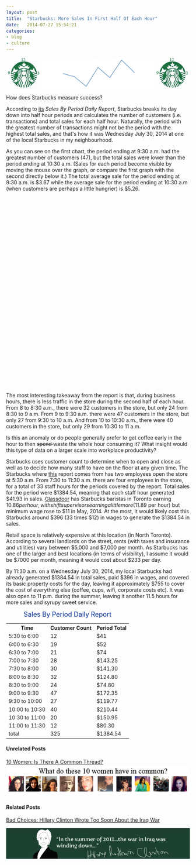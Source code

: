 ```yaml
---
layout: post
title:  "Starbucks: More Sales In First Half Of Each Hour"
date:   2014-07-27 15:54:21
categories: 
- blog
- culture
---
```


<img class="image-center" src="/starbucks2.png">

 <!--more--> 

How does Starbucks measure success?  

According to <a href="https://dl.dropboxusercontent.com/u/10328969/Sales%20By%20Period%20Daily%20Report.pdf" target="_blank">its</a><i> Sales By Period Daily Report</i>, Starbucks breaks its day down into half hour periods and calculates the number of customers (i.e. transactions) and total sales for each half hour. Naturally, the period with the greatest number of transactions might not be the period with the highest total sales, and that's how it was Wednesday July 30, 2014 at one of the local Starbucks in my neighbourhood.  

As you can see on the first chart, the period ending at 9:30 a.m. had the greatest number of customers (47), but the total sales were lower than the period ending at 10:30 a.m. (Sales for each period become visible by moving the mouse over the graph, or compare the first graph with the second directly below it.) The total average sale for the period ending at 9:30 a.m. is $3.67 while the average sale for the period ending at 10:30 a.m (when customers are perhaps a little  hungrier) is $5.26. 

<div id="graph">

</div>




<div id="graph2">

</div>


The most interesting takeaway from the report is that, during business hours, there is less traffic in the store during the second half of each hour. From 8 to 8:30 a.m., there were 32 customers in the store, but only 24 from 8:30 to 9 a.m.  From 9 to 9:30 a.m. there were 47 customers in the store, but only 27 from 9:30 to 10 a.m.  And from 10 to 10:30 a.m., there were 40 customers in the store, but only 29 from 10:30 to 11 a.m. 

Is this an anomaly or do people generally prefer to get coffee early in the hour to then <del> spend </del> waste the whole hour consuming it?  What insight would this type of data on a larger scale into workplace productivity?

Starbucks uses customer count to determine when to open and close as well as to decide how many staff to have on the floor at any given time.  The Starbucks where <a href="https://dl.dropboxusercontent.com/u/10328969/Sales%20By%20Period%20Daily%20Report.pdf" target="_blank">this</a>  report comes from has two employees open the store at 5:30 a.m. From 7:30 to 11:30 a.m. there are four employees in the store, for a total of 33 staff hours for the periods covered by the report.  Total sales for the period were $1384.54, meaning that each staff hour generated $41.93 in sales.   <a href="http://www.glassdoor.ca/Salary/Starbucks-Toronto-Salaries-EI_IE2202.0,9_IL.10,17_IM976.htm">Glassdoor</a> has Starbucks baristas in Toronto earning $10.86 per hour, with shift supervisors earning a little more ($11.89 per hour) but minimum wage rose to $11 in May, 2014. At the most, it would likely cost this Starbucks around $396 (33 times $12) in wages to generate the $1384.54 in sales. 

Retail space is relatively expensive at this location (in North Toronto). According to several landlords on the street, rents (with taxes and insurance and utilities) vary between $5,000 and $7,000 per month. As Starbucks has one of the larger and best locations (in terms of visibility), I assume it would be $7000 per month, meaning it would cost about $233 per day. 

By 11:30 a.m. on a Wednesday July 30, 2014, my local Starbucks had already generated $1384.54 in total sales, paid $396 in wages, and covered its basic property costs for the day, leaving it approximately $755 to cover the cost of everything else (coffee, cups, wifi, corporate costs etc). It was also open to 11 p.m. during the summer, leaving it another 11.5 hours for more sales and syrupy sweet service.


<pre id="csvdata">
zeit,count,total,avg
5:30,0,0,0
6:00,14,41.1, $2.94 
6:30,19,52, $2.74 
7:00,21,74, $3.52 
7:30,28,143.25, $5.12 
8:00,30,141.3, $4.71 
8:30,32,124.28, $3.88 
9:00,24,74.8, $3.12 
9:30,47,172.35, $3.67 
10:00,27,119.77, $4.44 
10:30,40,210.44, $5.26 
11:00,29,150.95, $5.21 
11:30,14,80.3, $5.74 
</pre>



<style> 

/* set the CSS */

 
/*body { font: 12px Arial;}*/
#csvdata {
    display: none;
}

#graph2{
    font: 12px Arial;
    width:800px;
    height:260px;
}
 
#graph{
    font: 12px Arial;
    width:800px;
    height:260px;
}
path { 
    stroke: steelblue;
    stroke-width: 2;
    fill: none;
}
 
.axis path,
.axis line {
    fill: none;
    stroke: grey;
    stroke-width: 1;
    shape-rendering: crispEdges;
}
 
</style>
<script src="http://d3js.org/d3.v3.min.js"></script>


 
<script>
 
 (function() {
// Set the dimensions of the canvas / graph
var margin = {top: 30, right: 100, bottom: 50, left: 40},
    width = 800 - margin.left - margin.right,
    height = 270 - margin.top - margin.bottom;
 
// Parse the date / time
var parseDate = d3.time.format("%H:%M").parse,
    formatDate = d3.time.format("%H:%M"),
    bisectDate = d3.bisector(function(d) { return d.zeit; }).left;
 
// Set the ranges
var x = d3.time.scale().range([0, width]);
var y = d3.scale.linear().range([height, 0]);
 
// Define the axes
var xAxis = d3.svg.axis().scale(x)
    .orient("bottom").ticks(12);
 
var yAxis = d3.svg.axis().scale(y)
    .orient("left").ticks(12);
 
// Define the line
var valueline = d3.svg.line()
    .x(function(d) { return x(d.zeit); })
    .y(function(d) { return y(d.count); });

// var valueline2 = d3.svg.line()
//     .x(function(d) { return x(d.zeit); })
//     .y(function(d) { return y(d.total); });
    
// Adds the svg canvas
var svg = d3.select("#graph")
    .append("svg")
        .attr("width", width + margin.left + margin.right)
        .attr("height", height + margin.top + margin.bottom)
    .append("g")
        .attr("transform", 
              "translate(" + margin.left + "," + margin.top + ")");
 
var lineSvg = svg.append("g"); 
 
var focus = svg.append("g") 
    .style("display", "none");
 
// Get the data
var raw = d3.select("#csvdata").text();
console.log("raw vag",raw);
var data = d3.csv.parse(raw);
// console.log("bata after parse", bata);
// // console.log("parsed", parsed);
// d3.csv("https://dl.dropboxusercontent.com/u/10328969/report.csv", function(error, data) {
// // d3.csv.parse(raw, function(error, data) {
// console.log("data", data);
    data.forEach(function(d) {
         // console.log("data in raw", d);
        d.zeit = parseDate(d.zeit);
        d.total = +d.total;
        d.count = d.count;
    });
 
    // Scale the range of the data
    x.domain(d3.extent(data, function(d) { return d.zeit; }));
    y.domain([0, d3.max(data, function(d) { 

        return d.count; 
        // return  Math.max(d.count, d.total);

    })]);
 
    // Add the valueline path.
    lineSvg.append("path")
        .attr("class", "line")
        .attr("d", valueline(data));

    // lineSvg.append("path")
    //     .attr("class", "line")
    //     .style("stroke", "red")
    //     .attr("d", valueline2(data));
 
    // Add the X Axis
    svg.append("g")
        .attr("class", "x axis")
        .attr("transform", "translate(0," + height + ")")
        .call(xAxis);
       
 
    // Add the Y Axis
    svg.append("g")
        .attr("class", "y axis")
        .call(yAxis);

    svg.append("text")             // text label for the x axis
        .attr("x", width /2 )
        .attr("y",  height + margin.bottom )
        .style("text-anchor", "middle")
        .text("Time Period");
    svg.append("text")
        .attr("x", (width / 2))             
        .attr("y", 0 - (margin.top / 2))
        .attr("text-anchor", "middle")  
        .style("font-size", "16px") 
        .style("text-decoration", "underline")  
        .text("Time Period vs Customer Count - Starbucks Sales By Period Daily Report");

    svg.append("text")
        .attr("transform", "rotate(-90)")     
        .attr("y", 0 - margin.left)
        .attr("x", 0 - (height / 2))
        .attr("dy", "1em")
        .style("text-anchor", "middle")
        .text("Customer Count");
 
   // append the x line
    focus.append("line")
        .attr("class", "x")
        .style("stroke", "blue")
        .style("stroke-dasharray", "3,3")
        .style("opacity", 0.5)
        .attr("y1", 0)
        .attr("y2", height);
 
    // append the y line
    focus.append("line")
        .attr("class", "y")
        .style("stroke", "blue")
        .style("stroke-dasharray", "3,3")
        .style("opacity", 0.5)
        .attr("x1", width)
        .attr("x2", width);
 
    // append the circle at the intersection
    focus.append("circle")
        .attr("class", "y")
        .style("fill", "none")
        .style("stroke", "blue")
        .attr("r", 4);
 
    // place the value at the intersection
    focus.append("text")
        .attr("class", "y1")
        .style("stroke", "white")
        .style("stroke-width", "3.5px")
        .style("opacity", 0.8)
        .attr("dx", 8)
        .attr("dy", "-.3em");
    focus.append("text")
        .attr("class", "y2")
        .attr("dx", 8)
        .attr("dy", "-.3em");
    // place the date at the intersection
    focus.append("text")
        .attr("class", "y3")
        .style("stroke", "white")
        .style("stroke-width", "3.5px")
        .style("opacity", 0.8)
        .attr("dx", 8)
        .attr("dy", "1em");
    focus.append("text")
        .attr("class", "y4")
        .attr("dx", 8)
        .attr("dy", "1em");
    
    // append the rectangle to capture mouse
    svg.append("rect")
        .attr("width", width)
        .attr("height", height)
        .style("fill", "none")
        .style("pointer-events", "all")
        .on("mouseover", function() { focus.style("display", null); })
        .on("mouseout", function() { focus.style("display", "none"); })
        .on("mousemove", mousemove);
 
    function mousemove() {
        var x0 = x.invert(d3.mouse(this)[0]),
            i = bisectDate(data, x0, 1),
            d0 = data[i - 1],
            d1 = data[i],
            d = x0 - d0.zeit > d1.zeit- x0 ? d1 : d0;

                    focus.select("circle.y")
            .attr("transform",
                  "translate(" + x(d.zeit) + "," +
                                 y(d.count) + ")");
 
        focus.select("text.y1")
            .attr("transform",
                  "translate(" + x(d.zeit) + "," +
                                 y(d.count) + ")")
            .text("$" + d.total + " total");
 
        focus.select("text.y2")
            .attr("transform",
                  "translate(" + x(d.zeit) + "," +
                                 y(d.count) + ")")
            .text("$" + d.total + " total");
 
        focus.select("text.y3")
            .attr("transform",
                  "translate(" + x(d.zeit) + "," +
                                 y(d.count) + ")")
            .text(d.avg + "avg per customer ");
 
        focus.select("text.y4")
            .attr("transform",
                  "translate(" + x(d.zeit) + "," +
                                 y(d.count) + ")")
            .text(d.avg + "avg per customer");
 
        focus.select(".x")
            .attr("transform",
                  "translate(" + x(d.zeit) + "," +
                                 y(d.count) + ")")
                       .attr("y2", height - y(d.count));
 
        focus.select(".y")
            .attr("transform",
                  "translate(" + width * -1 + "," +
                                 y(d.count) + ")")
                       .attr("x2", width + width);
 
       
    }
 
// });


})();

 (function() {

 var margin = {top: 30, right: 100, bottom: 50, left: 40},
    width = 800 - margin.left - margin.right,
    height = 270 - margin.top - margin.bottom;
 
// Parse the date / time
var parseDate = d3.time.format("%H:%M").parse,
    formatDate = d3.time.format("%H:%M"),
    bisectDate = d3.bisector(function(d) { return d.zeit; }).left;
 
// Set the ranges
var x = d3.time.scale().range([0, width]);
var y = d3.scale.linear().range([height, 0]);
 
// Define the axes
var xAxis = d3.svg.axis().scale(x)
    .orient("bottom").ticks(12);
 
var yAxis = d3.svg.axis().scale(y)
    .orient("left").ticks(12);
 
// Define the line
var valueline = d3.svg.line()
    .x(function(d) { return x(d.zeit); })
    .y(function(d) { return y(d.total); });
    
// Adds the svg canvas
var svg = d3.select("#graph2")
    .append("svg")
        .attr("width", width + margin.left + margin.right)
        .attr("height", height + margin.top + margin.bottom)
    .append("g")
        .attr("transform", 
              "translate(" + margin.left + "," + margin.top + ")");
 
var lineSvg = svg.append("g"); 
 
var focus = svg.append("g") 
    .style("display", "none");
 
// Get the data
d3.csv("https://dl.dropboxusercontent.com/u/10328969/report.csv", function(error, data) {
    data.forEach(function(d) {
        d.zeit = parseDate(d.zeit);
        d.total = +d.total;
        d.count = d.count;
    });
 
    // Scale the range of the data
    x.domain(d3.extent(data, function(d) { return d.zeit; }));
    y.domain([0, d3.max(data, function(d) { return d.total; })]);
 
    // Add the valueline path.
    lineSvg.append("path")
        .attr("class", "line")
        .attr("d", valueline(data));
 
    // Add the X Axis
    svg.append("g")
        .attr("class", "x axis")
        .attr("transform", "translate(0," + height + ")")
        .call(xAxis);
        
        
    // Add the Y Axis
    svg.append("g")
        .attr("class", "y axis")
        .call(yAxis);

    svg.append("text")             // text label for the x axis
        .attr("x", width /2 )
        .attr("y",  height + margin.bottom )
        .style("text-anchor", "middle")
        .text("Time Period");
    svg.append("text")
        .attr("x", (width / 2))             
        .attr("y", 0 - (margin.top / 2))
        .attr("text-anchor", "middle")  
        .style("font-size", "16px") 
        .style("text-decoration", "underline")  
        .text("Time Period vs Total Sales - Starbucks Sales By Period Daily Report");

    svg.append("text")
        .attr("transform", "rotate(-90)")     
        .attr("y", 0 - margin.left)
        .attr("x", 0 - (height / 2))
        .attr("dy", "1em")
        .style("text-anchor", "middle")
        .text("Total Sales");

    
   // append the x line
    focus.append("line")
        .attr("class", "x")
        .style("stroke", "blue")
        .style("stroke-dasharray", "3,3")
        .style("opacity", 0.5)
        .attr("y1", 0)
        .attr("y2", height);
       

 
    // append the y line
    focus.append("line")
        .attr("class", "y")
        .style("stroke", "blue")
        .style("stroke-dasharray", "3,3")
        .style("opacity", 0.5)
        .attr("x1", width)
        .attr("x2", width);
 
    // append the circle at the intersection
    focus.append("circle")
        .attr("class", "y")
        .style("fill", "none")
        .style("stroke", "blue")
        .attr("r", 4);
 
    // place the value at the intersection
    focus.append("text")
        .attr("class", "y1")
        .style("stroke", "white")
        .style("stroke-width", "3.5px")
        .style("opacity", 0.8)
        .attr("dx", 8)
        .attr("dy", "-.3em");
    focus.append("text")
        .attr("class", "y2")
        .attr("dx", 8)
        .attr("dy", "-.3em");
 
    // place the date at the intersection
    focus.append("text")
        .attr("class", "y3")
        .style("stroke", "white")
        .style("stroke-width", "3.5px")
        .style("opacity", 0.8)
        .attr("dx", 8)
        .attr("dy", "1em");
    focus.append("text")
        .attr("class", "y4")
        .attr("dx", 8)
        .attr("dy", "1em");
    
    // append the rectangle to capture mouse
    svg.append("rect")
        .attr("width", width)
        .attr("height", height)
        .style("fill", "none")
        .style("pointer-events", "all")
        .on("mouseover", function() { focus.style("display", null); })
        .on("mouseout", function() { focus.style("display", "none"); })
        .on("mousemove", mousemove);
 
    function mousemove() {
        var x0 = x.invert(d3.mouse(this)[0]),
            i = bisectDate(data, x0, 1),
            d0 = data[i - 1],
            d1 = data[i],
            d = x0 - d0.zeit > d1.zeit- x0 ? d1 : d0;

                    focus.select("circle.y")
            .attr("transform",
                  "translate(" + x(d.zeit) + "," +
                                 y(d.total) + ")");
 
        focus.select("text.y1")
            .attr("transform",
                  "translate(" + x(d.zeit) + "," +
                                 y(d.total) + ")")
            .text( d.count + " persons");
 
        focus.select("text.y2")
            .attr("transform",
                  "translate(" + x(d.zeit) + "," +
                                 y(d.total) + ")")
            .text(d.count + " persons");
 
        focus.select("text.y3")
            .attr("transform",
                  "translate(" + x(d.zeit) + "," +
                                 y(d.total) + ")")
            .text(d.avg + "avg per");
 
        focus.select("text.y4")
            .attr("transform",
                  "translate(" + x(d.zeit) + "," +
                                 y(d.total) + ")")
            .text(d.avg + "avg per");
 
        focus.select(".x")
            .attr("transform",
                  "translate(" + x(d.zeit) + "," +
                                 y(d.total) + ")")
                       .attr("y2", height - y(d.total));
 
        focus.select(".y")
            .attr("transform",
                  "translate(" + width * -1 + "," +
                                 y(d.total) + ")")
                       .attr("x2", width + width);
 
       
    }
 
});


})();


</script>



 
<div style="width: 700px; margin-left: auto; margin-right:auto">
    <table>
    <caption style="color: #083095; font-size: 18px">Sales By Period Daily Report</caption>
<tr>
  <th>Time</th>
  <th>Customer Count</th>
  <th>Period Total</th>
 
</tr>
<tr>
  <td>5:30 to 6:00</td>
  <td>12</td> 
  <td>$41</td> 
  
</tr>
<tr>

 <td>6:00 to 6:30</td>
  <td>19</td> 
  <td>$52</td> 
 
</tr>

<tr>

 <td>6:30 to 7:00</td>
  <td>21</td> 
  <td>$74</td> 
 
  
</tr>
<tr>

 <td>7:00 to 7:30</td>
  <td>28</td> 
  <td>$143.25</td> 
 
  
</tr>
<tr>

 <td>7:30 to 8:00</td>
  <td>30</td> 
  <td>$141.30</td> 

  
</tr>
<tr>

 <td>8:00 to 8:30</td>
  <td>32</td> 
  <td>$124.80</td> 

</tr>

<tr>

 <td>8:30 to 9:00</td>
  <td>24</td> 
  <td>$74.80</td> 
 
  
</tr>
<tr>

 <td>9:00 to 9:30</td>
  <td>47</td> 
  <td>$172.35</td> 
 
  
</tr>
<tr>

 <td>9:30 to 10:00</td>
  <td>27</td> 
  <td>$119.77</td> 
 
  
</tr>
<tr>
<tr>

 <td>10:00 to 10:30</td>
  <td>40</td> 
  <td>$210.44</td> 
 
  
</tr>
<tr>
<tr>

 <td>10:30 to 11:00</td>
  <td>20</td> 
  <td>$150.95</td> 
 
  
</tr>
<tr>

 <td>11:00 to 11:30</td>
  <td>12</td> 
  <td>$80.30</td> 
 
  
</tr>
<tr>

 <td>total</td>
  <td>325</td> 
  <td>$1384.54</td> 
 
  
</tr>

</table>
</div>


<h4> Unrelated Posts</h4>
<a href="http://discussthetimes.com/blog/twitter/Ten-Women-Is-There-A-Common-Thread/">10 Women: Is There A Common Thread?</a>

<img class="image-center" src="/10women.png">

<h4> Related Posts</h4>

<a href="http://discussthetimes.com/blog/politics/Hard-Choices-Hillary-Clinton-Thought-Iraq-War-Was-Over/">Bad Choices: Hillary Clinton Wrote Too Soon About the Iraq War</a>

<img class="image-center" src="/hardchoices.png">


